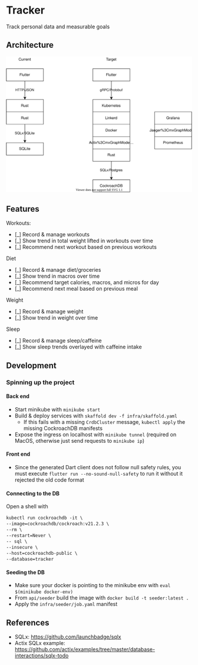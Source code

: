 # Tracker

Track personal data and measurable goals

## Architecture

![Architecture Diagram](./arch.drawio.svg)

## Features

Workouts:

- [_] Record & manage workouts
- [_] Show trend in total weight lifted in workouts over time
- [_] Recommend next workout based on previous workouts

Diet

- [_] Record & manage diet/groceries
- [_] Show trend in macros over time
- [_] Recommend target calories, macros, and micros for day
- [_] Recommend next meal based on previous meal

Weight

- [_] Record & manage weight
- [_] Show trend in weight over time

Sleep

- [_] Record & manage sleep/caffeine
- [_] Show sleep trends overlayed with caffeine intake

## Development

### Spinning up the project

#### Back end

- Start minikube with `minikube start`
- Build & deploy services with `skaffold dev -f infra/skaffold.yaml`
  - If this fails with a missing `CrdbCluster` message, `kubectl apply` the missing CockroachDB manifests
- Expose the ingress on localhost with `minikube tunnel` (required on MacOS, otherwise just send requests to `minikube ip`)

#### Front end

- Since the generated Dart client does not follow null safety rules,
  you must execute `flutter run --no-sound-null-safety` to run it without
  it rejected the old code format

#### Connecting to the DB

Open a shell with

```
kubectl run cockroachdb -it \
--image=cockroachdb/cockroach:v21.2.3 \
--rm \
--restart=Never \
-- sql \
--insecure \
--host=cockroachdb-public \
--database=tracker
```

#### Seeding the DB

- Make sure your docker is pointing to the minikube env with `eval $(minikube docker-env)`
- From `api/seeder` build the image with `docker build -t seeder:latest .`
- Apply the `infra/seeder/job.yaml` manifest

## References

- SQLx: https://github.com/launchbadge/sqlx
- Actix SQLx example: https://github.com/actix/examples/tree/master/database-interactions/sqlx-todo

